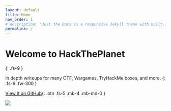 ```yaml
---
layout: default
title: Home
nav_order: 1
# description: "Just the Docs is a responsive Jekyll theme with built-in search that is easily customizable and hosted on GitHub Pages." -->
permalink: /
---
```

# Welcome to HackThePlanet
{: .fs-9 }

In depth writeups for many CTF, Wargames, TryHackMe boxes, and more. 
{: .fs-6 .fw-300 }

[View it on GitHub](https://github.com/TWinston-66/HackThePlanet){: .btn .fs-5 .mb-4 .mb-md-0 }

![](https://i.imgur.com/GedTeTQ.png)